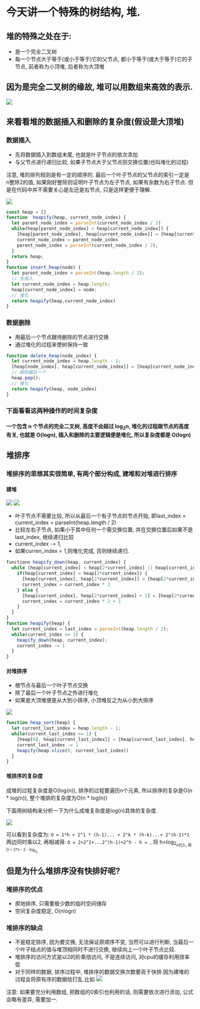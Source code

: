 # 今天讲一个特殊的树结构, 堆.

## 堆的特殊之处在于:

- 是一个完全二叉树
- 每一个节点大于等于(或小于等于)它的父节点, 都小于等于(或大于等于)它的子节点, 前者称为小顶堆, 后者称为大顶堆

## 因为是完全二叉树的缘故, 堆可以用数组来高效的表示.

![](img/heap_.jpeg)

## 来看看堆的数据插入和删除的复杂度(假设是大顶堆)

### 数据插入

- 先将数据插入到数组末尾, 也就是叶子节点的依次添加
- 与父节点进行递归比较, 如果子节点大于父节点则交换位置(也叫堆化的过程)

注意, 堆的排列规则是有一定的顺序的. 最后一个叶子节点的父节点的索引一定是 n整除2的值, 如果刚好整除则证明叶子节点为左子节点, 如果有余数为右子节点. 但是在代码中并不需要关心是左还是右节点, 只是这样更便于理解.

![](img/insert_heap.jpg)

```js
const heap = []
function  heapify(heap, current_node_index) {
  let parent_node_index = parseInt(current_node_index / 2)
  while(heap[parent_node_index] < heap[current_node_index]) {
    [heap[parent_node_index], heap[current_node_index]] = [heap[current_node_inde],heap[parent_node_index]]
    current_node_index = parent_node_index
    parent_node_index = parseInt(current_node_index / 2);
  }
  return heap;
}
function insert_heap(node) {
  let parent_node_index = parseInt(heap.length / 2);
  // 先插入
  let current_node_index = heap.length;
  heap[current_node_index] = node;
  // 堆化
  return heapify(heap,current_node_index)
}
```

### 数据删除

- 用最后一个节点跟待删除的节点进行交换
- 通过堆化的过程来使树保持一致

```js
function delete_heap(node_index) {
  let current_node_index = heap.length - 1;
  [heap[node_index], heap[current_node_index]] = [heap[current_node_index], heap[node_index]];
  // 删除最后一个
  heap.pop();
  // 堆化
  return heapify(heap, node_index)
}
```
### 下面看看这两种操作的时间复杂度

#### 一个包含 n 个节点的完全二叉树, 高度不会超过 log<sub>2</sub>n, 堆化的过程跟节点的高度有关, 也就是 O(logn), 插入和删除的主要逻辑便是堆化, 所以复杂度都是 O(logn)

## 堆排序

### 堆排序的思想其实很简单, 有两个部分构成, 建堆和对堆进行排序

#### 建堆

![](img/heapify_2.jpeg)
![](img/heapify_1.jpeg)
- 叶子节点不需要比较, 所以从最后一个有子节点的节点开始, 即last_index = current_index = parseInt(heap.length / 2)
- 比较左右子节点, 如果小于其中任何一个需交换位置, 并在交换位置后如果不是last_index, 继续递归比较
- current_index -= 1, 
- 如果curren_index = 1,则堆化完成, 否则继续递归.

```js
functionn heapify_down(heap, current_index) {
  while (heap[current_index] < heap[2*current_index] || heap[current_index] < heap[2*current_index + 1]) {
    if(heap[current_index] < heap[2*current_index]) {
      [heap[current_index], heap[2*current_index]] = [heap[2*current_index], heap[current_index]]
      current_index = current_index * 2
    } else {
      [heap[current_index], heap[2*current_index] + 1] = [heap[2*current_index + 1], heap[current_index]]
      current_index = current_index * 2 + 1
    }
  }
}
function heapify(heap) {
  let current_index = last_index = parseInt(heap.length / 2);
  while(current_index >= 1) {
    heapify_down(heap, current_index);
    current_index -= 1
  }
}
```
#### 对堆排序
- 根节点与最后一个叶子节点交换
- 除了最后一个叶子节点之外进行堆化
- 如果是大顶堆便是从大到小排序, 小顶堆反之为从小到大排序

![](img/heap_sort.jpg)

```js
function heap_sort(heap) {
  let current_last_index = heap.length - 1;
  while(current_last_index >= 1) {
    [heap[0], heap[current_last_index]] = [heap[current_last_index], heap[0]]
    current_last_index -= 1
    heapify(heap.slice(0, current_last_index))
  }
}
```
#### 堆排序的复杂度

成堆的过程复杂度是O(log(n)), 排序的过程要遍历n个元素, 所以排序的复杂是O(n * log(n)), 整个堆排的复杂度为O(n * log(n))

下面用树结构来分析一下为什么成堆复杂度是log(n)具体的复杂度.

![](img/heap_sort_O.jpeg)

可以看到复杂度为: `O = 1*h + 2^1 * (h-1)... + 2^k * (h-k)...+ 2^(h-1)*1`两边同时乘以2, 再相减得: `O = 2+2^2+...2^(h-1)+2^h - h = `, 将 h=log<sub>2<sub>n代入, 得 O = 2*n - 2 - log<sub>2<sub>n.

## 但是为什么堆排序没有快排好呢?

### 堆排序的优点 
- 原地排序, 只需要极少数的临时空间储存
- 空间复杂度稳定, O(nlogn)

### 堆排序的缺点
- 不是稳定排序, 因为要交换, 无法保证原顺序不变, 当然可以进行判断, 当最后一个叶子结点的值与堆顶相同时不进行交换, 继续向上一个叶子节点比较.
- 堆排序的访问方式是以2的阶乘倍访问, 不是连续访问, 对cpu的缓存利用效率低
- 对于同样的数据, 排序过程中, 堆排序的数据交换次数要高于快排.因为建堆的过程会将原有序的数据给打乱.比如
![](img/heap_sort_bad.jpeg)

注意: 如果要充分利用数组, 把数组的0索引也利用的话, 则需要依次进行添加, 公式会略有差异, 需要加一.